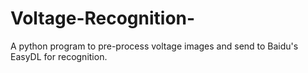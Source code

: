 # Voltage-Recognition-
A python program to pre-process voltage images and send to Baidu's EasyDL for recognition.
